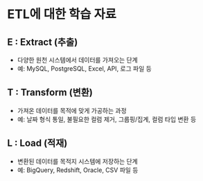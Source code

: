 # ETL에 대한 학습 자료

## E : Extract (추출)
- 다양한 원천 시스템에서 데이터를 가져오는 단계
- 예: MySQL, PostgreSQL, Excel, API, 로그 파일 등

## T : Transform (변환)
- 가져온 데이터를 목적에 맞게 가공하는 과정
- 예: 날짜 형식 통일, 불필요한 컬럼 제거, 그룹핑/집계, 컬럼 타입 변환 등

## L : Load (적재)
- 변환된 데이터를 목적지 시스템에 저장하는 단계
- 예: BigQuery, Redshift, Oracle, CSV 파일 등